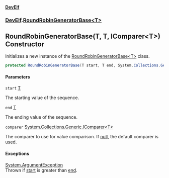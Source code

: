 #### [DevElf](README.md 'README')
### [DevElf](DevElf.md 'DevElf').[RoundRobinGeneratorBase&lt;T&gt;](RoundRobinGeneratorBase_T_.md 'DevElf\.RoundRobinGeneratorBase\<T\>')

## RoundRobinGeneratorBase\(T, T, IComparer\<T\>\) Constructor

Initializes a new instance of the [RoundRobinGeneratorBase&lt;T&gt;](RoundRobinGeneratorBase_T_.md 'DevElf\.RoundRobinGeneratorBase\<T\>') class\.

```csharp
protected RoundRobinGeneratorBase(T start, T end, System.Collections.Generic.IComparer<T>? comparer=null);
```
#### Parameters

<a name='DevElf.RoundRobinGeneratorBase_T_.RoundRobinGeneratorBase(T,T,System.Collections.Generic.IComparer_T_).start'></a>

`start` [T](RoundRobinGeneratorBase_T_.md#DevElf.RoundRobinGeneratorBase_T_.T 'DevElf\.RoundRobinGeneratorBase\<T\>\.T')

The starting value of the sequence\.

<a name='DevElf.RoundRobinGeneratorBase_T_.RoundRobinGeneratorBase(T,T,System.Collections.Generic.IComparer_T_).end'></a>

`end` [T](RoundRobinGeneratorBase_T_.md#DevElf.RoundRobinGeneratorBase_T_.T 'DevElf\.RoundRobinGeneratorBase\<T\>\.T')

The ending value of the sequence\.

<a name='DevElf.RoundRobinGeneratorBase_T_.RoundRobinGeneratorBase(T,T,System.Collections.Generic.IComparer_T_).comparer'></a>

`comparer` [System\.Collections\.Generic\.IComparer&lt;](https://learn.microsoft.com/en-us/dotnet/api/system.collections.generic.icomparer-1 'System\.Collections\.Generic\.IComparer\`1')[T](RoundRobinGeneratorBase_T_.md#DevElf.RoundRobinGeneratorBase_T_.T 'DevElf\.RoundRobinGeneratorBase\<T\>\.T')[&gt;](https://learn.microsoft.com/en-us/dotnet/api/system.collections.generic.icomparer-1 'System\.Collections\.Generic\.IComparer\`1')

The comparer to use for value comparison\. If [null](https://docs.microsoft.com/en-us/dotnet/csharp/language-reference/keywords/null 'https://docs\.microsoft\.com/en\-us/dotnet/csharp/language\-reference/keywords/null'), the default comparer is used\.

#### Exceptions

[System\.ArgumentException](https://learn.microsoft.com/en-us/dotnet/api/system.argumentexception 'System\.ArgumentException')  
Thrown if [start](RoundRobinGeneratorBase_T_..ctor.E1NI20SLHJC7G3YEVMRF0XE53.md#DevElf.RoundRobinGeneratorBase_T_.RoundRobinGeneratorBase(T,T,System.Collections.Generic.IComparer_T_).start 'DevElf\.RoundRobinGeneratorBase\<T\>\.RoundRobinGeneratorBase\(T, T, System\.Collections\.Generic\.IComparer\<T\>\)\.start') is greater than [end](RoundRobinGeneratorBase_T_..ctor.E1NI20SLHJC7G3YEVMRF0XE53.md#DevElf.RoundRobinGeneratorBase_T_.RoundRobinGeneratorBase(T,T,System.Collections.Generic.IComparer_T_).end 'DevElf\.RoundRobinGeneratorBase\<T\>\.RoundRobinGeneratorBase\(T, T, System\.Collections\.Generic\.IComparer\<T\>\)\.end')\.